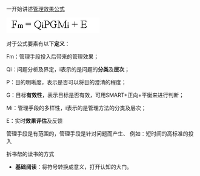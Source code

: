 一开始讲述[管理效果公式](http://blog.hiddenwangcc.com/archives/2780)

![](./_image/2017-03-31-22-21-17.jpg)


对于公式要素有以下**定义**：

Fm：管理手段投入后带来的管理效果；

Qi：问题分析及界定，i表示的是问题的**分类**及**层次**；

P：目的明晰度，表示是否可以将目的澄清的程度；

G：目标**有效性**，表示目标是否有效，可用SMART+正向+平衡来进行判断；

Mi：管理手段的多样性，i表示的是管理方法的分类及层次；

E：实时**效果评估**及反馈

管理手段是有范围的，管理手段是针对问题而产生、
例如：短时间的高标准的投入

拆书帮的读书的方式

- **基础阅读**：将符号转换成意义，打开认知的大门。




